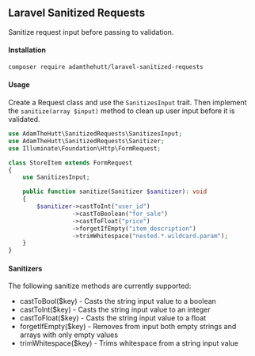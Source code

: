 ## Laravel Sanitized Requests
Sanitize request input before passing to validation.

#### Installation
```bash
composer require adamthehutt/laravel-sanitized-requests
```

#### Usage
Create a Request class and use the ```SanitizesInput``` trait. Then implement
the ```sanitize(array $input)``` method to clean up user input before it is 
validated.

```php
use AdamTheHutt\SanitizedRequests\SanitizesInput;
use AdamTheHutt\SanitizedRequests\Sanitizer;
use Illuminate\Foundation\Http\FormRequest;

class StoreItem extends FormRequest
{
    use SanitizesInput;

    public function sanitize(Sanitizer $sanitizer): void
    {
        $sanitizer->castToInt("user_id")
                  ->castToBoolean("for_sale")
                  ->castToFloat("price")
                  ->forgetIfEmpty("item_description")
                  ->trimWhitespace("nested.*.wildcard.param");
    }
}
```

#### Sanitizers
The following sanitize methods are currently supported:
 * castToBool($key) - Casts the string input value to a boolean
 * castToInt($key) - Casts the string input value to an integer
 * castToFloat($key) - Casts the string input value to a float
 * forgetIfEmpty($key) - Removes from input both empty strings and arrays with 
 only empty values
 * trimWhitespace($key) - Trims whitespace from a string input value

